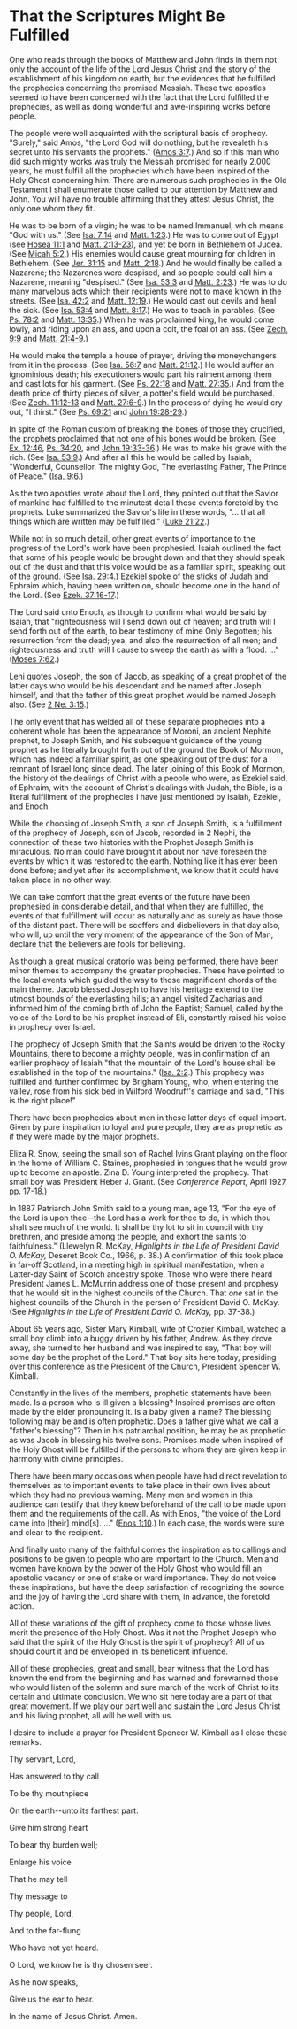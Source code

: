 # That the Scriptures Might Be Fulfilled

One who reads through the books of Matthew and John finds in them not only the
account of the life of the Lord Jesus Christ and the story of the
establishment of his kingdom on earth, but the evidences that he fulfilled the
prophecies concerning the promised Messiah. These two apostles seemed to have
been concerned with the fact that the Lord fulfilled the prophecies, as well
as doing wonderful and awe-inspiring works before people.

The people were well acquainted with the scriptural basis of prophecy.
"Surely," said Amos, "the Lord God will do nothing, but he revealeth his
secret unto his servants the prophets." ([Amos
3:7](https://www.lds.org/scriptures/ot/amos/3.7?lang=eng#6).) And so if this
man who did such mighty works was truly the Messiah promised for nearly 2,000
years, he must fulfill all the prophecies which have been inspired of the Holy
Ghost concerning him. There are numerous such prophecies in the Old Testament
I shall enumerate those called to our attention by Matthew and John. You will
have no trouble affirming that they attest Jesus Christ, the only one whom
they fit.

He was to be born of a virgin; he was to be named Immanuel, which means "God
with us." (See [Isa.
7:14](https://www.lds.org/scriptures/ot/isa/7.14?lang=eng#13) and [Matt.
1:23](https://www.lds.org/scriptures/nt/matt/1.23?lang=eng#22).) He was to
come out of Egypt (see [Hosea
11:1](https://www.lds.org/scriptures/ot/hosea/11.1?lang=eng#0) and [Matt.
2:13-23](https://www.lds.org/scriptures/nt/matt/2.13-23?lang=eng#12)), and yet
be born in Bethlehem of Judea. (See [Micah
5:2](https://www.lds.org/scriptures/ot/micah/5.2?lang=eng#1).) His enemies
would cause great mourning for children in Bethlehem. (See [Jer.
31:15](https://www.lds.org/scriptures/ot/jer/31.15?lang=eng#14) and [Matt.
2:18](https://www.lds.org/scriptures/nt/matt/2.18?lang=eng#17).) And he would
finally be called a Nazarene; the Nazarenes were despised, and so people could
call him a Nazarene, meaning "despised." (See [Isa.
53:3](https://www.lds.org/scriptures/ot/isa/53.3?lang=eng#2) and [Matt.
2:23](https://www.lds.org/scriptures/nt/matt/2.23?lang=eng#22).) He was to do
many marvelous acts which their recipients were not to make known in the
streets. (See [Isa.
42:2](https://www.lds.org/scriptures/ot/isa/42.2?lang=eng#1) and [Matt.
12:19](https://www.lds.org/scriptures/nt/matt/12.19?lang=eng#18).) He would
cast out devils and heal the sick. (See [Isa.
53:4](https://www.lds.org/scriptures/ot/isa/53.4?lang=eng#3) and [Matt.
8:17](https://www.lds.org/scriptures/nt/matt/8.17?lang=eng#16).) He was to
teach in parables. (See [Ps.
78:2](https://www.lds.org/scriptures/ot/ps/78.2?lang=eng#1) and [Matt.
13:35](https://www.lds.org/scriptures/nt/matt/13.35?lang=eng#34).) When he was
proclaimed king, he would come lowly, and riding upon an ass, and upon a colt,
the foal of an ass. (See [Zech.
9:9](https://www.lds.org/scriptures/ot/zech/9.9?lang=eng#8) and [Matt.
21:4-9](https://www.lds.org/scriptures/nt/matt/21.4-9?lang=eng#3).)

He would make the temple a house of prayer, driving the moneychangers from it
in the process. (See [Isa.
56:7](https://www.lds.org/scriptures/ot/isa/56.7?lang=eng#6) and [Matt.
21:12](https://www.lds.org/scriptures/nt/matt/21.12?lang=eng#11).) He would
suffer an ignominious death; his executioners would part his raiment among
them and cast lots for his garment. (See [Ps.
22:18](https://www.lds.org/scriptures/ot/ps/22.18?lang=eng#17) and [Matt.
27:35](https://www.lds.org/scriptures/nt/matt/27.35?lang=eng#34).) And from
the death price of thirty pieces of silver, a potter's field would be
purchased. (See [Zech.
11:12-13](https://www.lds.org/scriptures/ot/zech/11.12-13?lang=eng#11) and
[Matt. 27:6-9](https://www.lds.org/scriptures/nt/matt/27.6-9?lang=eng#5).) In
the process of dying he would cry out, "I thirst." (See [Ps.
69:21](https://www.lds.org/scriptures/ot/ps/69.21?lang=eng#20) and [John
19:28-29](https://www.lds.org/scriptures/nt/john/19.28-29?lang=eng#27).)

In spite of the Roman custom of breaking the bones of those they crucified,
the prophets proclaimed that not one of his bones would be broken. (See [Ex.
12:46](https://www.lds.org/scriptures/ot/ex/12.46?lang=eng#45), [Ps.
34:20](https://www.lds.org/scriptures/ot/ps/34.20?lang=eng#19), and [John
19:33-36](https://www.lds.org/scriptures/nt/john/19.33-36?lang=eng#32).) He
was to make his grave with the rich. (See [Isa.
53:9](https://www.lds.org/scriptures/ot/isa/53.9?lang=eng#8).) And after all
this he would be called by Isaiah, "Wonderful, Counsellor, The mighty God, The
everlasting Father, The Prince of Peace." ([Isa.
9:6](https://www.lds.org/scriptures/ot/isa/9.6?lang=eng#5).)

As the two apostles wrote about the Lord, they pointed out that the Savior of
mankind had fulfilled to the minutest detail those events foretold by the
prophets. Luke summarized the Savior's life in these words, "... that all things
which are written may be fulfilled." ([Luke
21:22](https://www.lds.org/scriptures/nt/luke/21.22?lang=eng#21).)

While not in so much detail, other great events of importance to the progress
of the Lord's work have been prophesied. Isaiah outlined the fact that some of
his people would be brought down and that they should speak out of the dust
and that this voice would be as a familiar spirit, speaking out of the ground.
(See [Isa. 29:4](https://www.lds.org/scriptures/ot/isa/29.4?lang=eng#3).)
Ezekiel spoke of the sticks of Judah and Ephraim which, having been written
on, should become one in the hand of the Lord. (See [Ezek.
37:16-17](https://www.lds.org/scriptures/ot/ezek/37.16-17?lang=eng#15).)

The Lord said unto Enoch, as though to confirm what would be said by Isaiah,
that "righteousness will I send down out of heaven; and truth will I send
forth out of the earth, to bear testimony of mine Only Begotten; his
resurrection from the dead; yea, and also the resurrection of all men; and
righteousness and truth will I cause to sweep the earth as with a flood. ..."
([Moses 7:62](https://www.lds.org/scriptures/pgp/moses/7.62?lang=eng#61).)

Lehi quotes Joseph, the son of Jacob, as speaking of a great prophet of the
latter days who would be his descendant and be named after Joseph himself, and
that the father of this great prophet would be named Joseph also. (See [2 Ne.
3:15](https://www.lds.org/scriptures/bofm/2-ne/3.15?lang=eng#14).)

The only event that has welded all of these separate prophecies into a
coherent whole has been the appearance of Moroni, an ancient Nephite prophet,
to Joseph Smith, and his subsequent guidance of the young prophet as he
literally brought forth out of the ground the Book of Mormon, which has indeed
a familiar spirit, as one speaking out of the dust for a remnant of Israel
long since dead. The later joining of this Book of Mormon, the history of the
dealings of Christ with a people who were, as Ezekiel said, of Ephraim, with
the account of Christ's dealings with Judah, the Bible, is a literal
fulfillment of the prophecies I have just mentioned by Isaiah, Ezekiel, and
Enoch.

While the choosing of Joseph Smith, a son of Joseph Smith, is a fulfillment of
the prophecy of Joseph, son of Jacob, recorded in 2 Nephi, the connection of
these two histories with the Prophet Joseph Smith is miraculous. No man could
have brought it about nor have foreseen the events by which it was restored to
the earth. Nothing like it has ever been done before; and yet after its
accomplishment, we know that it could have taken place in no other way.

We can take comfort that the great events of the future have been prophesied
in considerable detail, and that when they are fulfilled, the events of that
fulfillment will occur as naturally and as surely as have those of the distant
past. There will be scoffers and disbelievers in that day also, who will, up
until the very moment of the appearance of the Son of Man, declare that the
believers are fools for believing.

As though a great musical oratorio was being performed, there have been minor
themes to accompany the greater prophecies. These have pointed to the local
events which guided the way to those magnificent chords of the main theme.
Jacob blessed Joseph to have his heritage extend to the utmost bounds of the
everlasting hills; an angel visited Zacharias and informed him of the coming
birth of John the Baptist; Samuel, called by the voice of the Lord to be his
prophet instead of Eli, constantly raised his voice in prophecy over Israel.

The prophecy of Joseph Smith that the Saints would be driven to the Rocky
Mountains, there to become a mighty people, was in confirmation of an earlier
prophecy of Isaiah "that the mountain of the Lord's house shall be established
in the top of the mountains." ([Isa.
2:2](https://www.lds.org/scriptures/ot/isa/2.2?lang=eng#1).) This prophecy was
fulfilled and further confirmed by Brigham Young, who, when entering the
valley, rose from his sick bed in Wilford Woodruff's carriage and said, "This
is the right place!"

There have been prophecies about men in these latter days of equal import.
Given by pure inspiration to loyal and pure people, they are as prophetic as
if they were made by the major prophets.

Eliza R. Snow, seeing the small son of Rachel Ivins Grant playing on the floor
in the home of William C. Staines, prophesied in tongues that he would grow up
to become an apostle. Zina D. Young interpreted the prophecy. That small boy
was President Heber J. Grant. (See _Conference Report,_ April 1927, pp.
17-18.)

In 1887 Patriarch John Smith said to a young man, age 13, "For the eye of the
Lord is upon thee--the Lord has a work for thee to do, in which thou shalt see
much of the world. It shall be thy lot to sit in council with thy brethren,
and preside among the people, and exhort the saints to faithfulness."
(Llewelyn R. McKay, _Highlights in the Life of President David O. McKay,_
Deseret Book Co., 1966, p. 38.) A confirmation of this took place in far-off
Scotland, in a meeting high in spiritual manifestation, when a Latter-day
Saint of Scotch ancestry spoke. Those who were there heard President James L.
McMurrin address one of those present and prophesy that he would sit in the
highest councils of the Church. That _one_ sat in the highest councils of the
Church in the person of President David O. McKay. (See _Highlights in the Life
of President David O. McKay,_ pp. 37-38.)

About 65 years ago, Sister Mary Kimball, wife of Crozier Kimball, watched a
small boy climb into a buggy driven by his father, Andrew. As they drove away,
she turned to her husband and was inspired to say, "That boy will some day be
the prophet of the Lord." That boy sits here today, presiding over this
conference as the President of the Church, President Spencer W. Kimball.

Constantly in the lives of the members, prophetic statements have been made.
Is a person who is ill given a blessing? Inspired promises are often made by
the elder pronouncing it. Is a baby given a name? The blessing following may
be and is often prophetic. Does a father give what we call a "father's
blessing"? Then in his patriarchal position, he may be as prophetic as was
Jacob in blessing his twelve sons. Promises made when inspired of the Holy
Ghost will be fulfilled if the persons to whom they are given keep in harmony
with divine principles.

There have been many occasions when people have had direct revelation to
themselves as to important events to take place in their own lives about which
they had no previous warning. Many men and women in this audience can testify
that they knew beforehand of the call to be made upon them and the
requirements of the call. As with Enos, "the voice of the Lord came into
[their] mind[s]. ..." ([Enos
1:10](https://www.lds.org/scriptures/bofm/enos/1.10?lang=eng#9).) In each
case, the words were sure and clear to the recipient.

And finally unto many of the faithful comes the inspiration as to callings and
positions to be given to people who are important to the Church. Men and women
have known by the power of the Holy Ghost who would fill an apostolic vacancy
or one of stake or ward importance. They do not voice these inspirations, but
have the deep satisfaction of recognizing the source and the joy of having the
Lord share with them, in advance, the foretold action.

All of these variations of the gift of prophecy come to those whose lives
merit the presence of the Holy Ghost. Was it not the Prophet Joseph who said
that the spirit of the Holy Ghost is the spirit of prophecy? All of us should
court it and be enveloped in its beneficent influence.

All of these prophecies, great and small, bear witness that the Lord has known
the end from the beginning and has warned and forewarned those who would
listen of the solemn and sure march of the work of Christ to its certain and
ultimate conclusion. We who sit here today are a part of that great movement.
If we play our part well and sustain the Lord Jesus Christ and his living
prophet, all will be well with us.

I desire to include a prayer for President Spencer W. Kimball as I close these
remarks.

Thy servant, Lord,

Has answered to thy call

To be thy mouthpiece

On the earth--unto its farthest part.

Give him strong heart

To bear thy burden well;

Enlarge his voice

That he may tell

Thy message to

Thy people, Lord,

And to the far-flung

Who have not yet heard.

O Lord, we know he is thy chosen seer.

As he now speaks,

Give us the ear to hear.

In the name of Jesus Christ. Amen.

